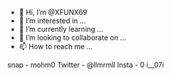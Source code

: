 - 👋 Hi, I’m @XFUNX69
- 👀 I’m interested in ...
- 🌱 I’m currently learning ...
- 💞️ I’m looking to collaborate on ...
- 📫 How to reach me ...

<!---
XFUNX69/XFUNX69 is a ✨ special ✨ repository because its `README.md` (this file) appears on your GitHub profile.
You can click the Preview link to take a look at your changes.
--->
snap - mohm0
Twitter - @llmrmll
Insta  -  0 i__07i 
